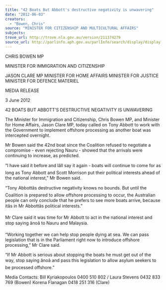 ```yaml
---
title: "42 Boats But Abbott's destructive negativity is unwavering"
date: "2012-06-03"
creators:
  - "Bowen, Chris"
source: "MINISTER FOR CITIZENSHIP AND MULTICULTURAL AFFAIRS"
subjects:
trove_url: http://trove.nla.gov.au/version/211374279
source_url: http://parlinfo.aph.gov.au/parlInfo/search/display/display.w3p;query=Id%3A%22media/pressrel/1688809%22
---
```


 CHRIS BOWEN MP 

 MINISTER FOR IMMIGRATION AND CITIZENSHIP   

 JASON CLARE MP  MINISTER FOR HOME AFFAIRS  MINISTER FOR JUSTICE  MINISTER FOR DEFENCE MATERIEL 

 

 MEDIA RELEASE 

 

 3 June 2012 

 

 42 BOATS BUT ABBOTT’S DESTRUCTIVE NEGATIVITY IS  UNWAVERING   

 The Minister for Immigration and Citizenship, Chris Bowen MP, and Minister for Home  Affairs, Jason Clare MP, today called on Tony Abbott to work with the Government to  implement offshore processing as another boat was intercepted overnight.   

 Mr Bowen said the 42nd boat since the Coalition refused to negotiate a compromise - even  rejecting Nauru - showed that the arrivals were continuing to increase, as predicted.   

 “I have said it before and Iâll say it again - boats will continue to come for as long as Tony  Abbott and Scott Morrison put their political interests ahead of the national interest,” Mr  Bowen said.   

 “Tony Abbottâs destructive negativity knows no bounds. But until the Coalition is prepared to  allow offshore processing to occur, the Australian people can only conclude that he prefers  to see more boats arrive, because itâs in Mr Abbottâs political interests.”   

 Mr Clare said it was time for Mr Abbott to act in the national interest and stop saying ânoâ to  Nauru and Malaysia.   

 “Working together we can help stop people dying at sea. We can pass legislation that is in  the Parliament right now to introduce offshore processing,” Mr Clare said.   

 “If Mr Abbott is serious about stopping the boats he must get out of the way, stop saying  ânoâ and pass this legislation to allow asylum seekers to be processed offshore.”   

 Media Contacts: Bill Kyriakopoulos 0400 510 802 / Laura Stevens 0432 833 769 (Bowen)  Korena Flanagan 0418 251 316 (Clare)   

